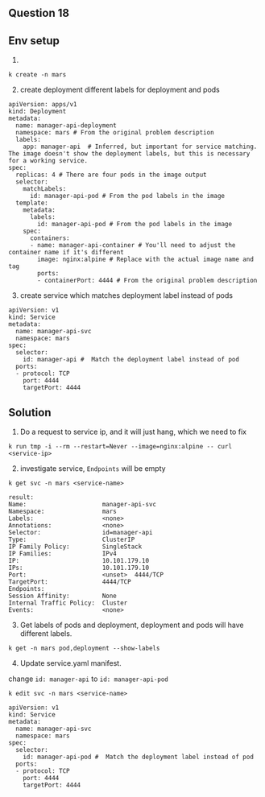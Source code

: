 ## Question 18


## Env setup

1. 
```
k create -n mars
```

2. create deployment different labels for deployment and pods

```
apiVersion: apps/v1
kind: Deployment
metadata:
  name: manager-api-deployment
  namespace: mars # From the original problem description
  labels:
    app: manager-api  # Inferred, but important for service matching.  The image doesn't show the deployment labels, but this is necessary for a working service.
spec:
  replicas: 4 # There are four pods in the image output
  selector:
    matchLabels:
      id: manager-api-pod # From the pod labels in the image
  template:
    metadata:
      labels:
        id: manager-api-pod # From the pod labels in the image
    spec:
      containers:
      - name: manager-api-container # You'll need to adjust the container name if it's different
        image: nginx:alpine # Replace with the actual image name and tag
        ports:
        - containerPort: 4444 # From the original problem description
```

3. create service which matches deployment label instead of pods

```
apiVersion: v1
kind: Service
metadata:
  name: manager-api-svc
  namespace: mars
spec:
  selector:
    id: manager-api #  Match the deployment label instead of pod
  ports:
  - protocol: TCP
    port: 4444
    targetPort: 4444
```

## Solution

1. Do a request to service ip, and it will just hang, which we need to fix

```
k run tmp -i --rm --restart=Never --image=nginx:alpine -- curl <service-ip>
```

2. investigate service, `Endpoints` will be empty

```
k get svc -n mars <service-name>

result:
Name:                     manager-api-svc
Namespace:                mars
Labels:                   <none>
Annotations:              <none>
Selector:                 id=manager-api
Type:                     ClusterIP
IP Family Policy:         SingleStack
IP Families:              IPv4
IP:                       10.101.179.10
IPs:                      10.101.179.10
Port:                     <unset>  4444/TCP
TargetPort:               4444/TCP
Endpoints:                
Session Affinity:         None
Internal Traffic Policy:  Cluster
Events:                   <none>
```

3. Get labels of pods and deployment, deployment and pods will have different labels.

```
k get -n mars pod,deployment --show-labels
```

4. Update service.yaml manifest.

change `id: manager-api` to `id: manager-api-pod`

```
k edit svc -n mars <service-name>
```

```
apiVersion: v1
kind: Service
metadata:
  name: manager-api-svc
  namespace: mars
spec:
  selector:
    id: manager-api-pod #  Match the deployment label instead of pod
  ports:
  - protocol: TCP
    port: 4444
    targetPort: 4444
```